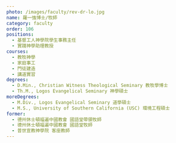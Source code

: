 ```yaml
---
photo: /images/faculty/rev-dr-lo.jpg
name: 羅一強博士/牧師
category: faculty
order: 106
positions:
  - 基督工人神學院學生事務主任
  - 實踐神學助理教授
courses:
  - 教牧神學
  - 家庭事工
  - 門徒建造
  - 講道實習
degrees:
  - D.Min., Christian Witness Theological Seminary 教牧學博士
  - Th.M., Logos Evangelical Seminary 神學碩士
moreDegrees:
  - M.Div., Logos Evangelical Seminary 道學碩士
  - M.S., University of Southern California (USC) 環境工程碩士
former:
  - 德州休士頓福遍中國教會 國語堂帶領牧師
  - 德州休士頓福遍中國教會 國語堂牧師
  - 普世宣教神學院 客座教師
---
```

